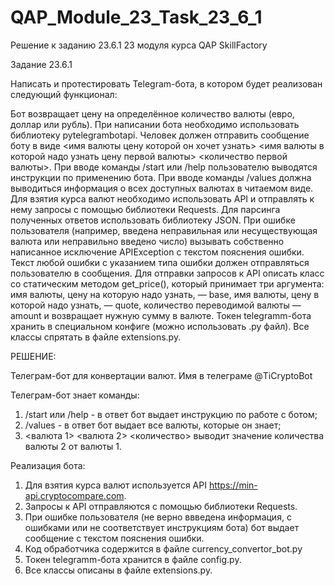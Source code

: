 # QAP_Module_23_Task_23_6_1
Решение к заданию 23.6.1 23 модуля курса QAP SkillFactory

Задание 23.6.1

Написать и протестировать Telegram-бота, в котором будет реализован следующий функционал:

Бот возвращает цену на определённое количество валюты (евро, доллар или рубль).
При написании бота необходимо использовать библиотеку pytelegrambotapi.
Человек должен отправить сообщение боту в виде <имя валюты цену которой он хочет узнать> <имя валюты в которой надо узнать цену первой валюты> <количество первой валюты>.
При вводе команды /start или /help пользователю выводятся инструкции по применению бота.
При вводе команды /values должна выводиться информация о всех доступных валютах в читаемом виде.
Для взятия курса валют необходимо использовать API и отправлять к нему запросы с помощью библиотеки Requests.
Для парсинга полученных ответов использовать библиотеку JSON.
При ошибке пользователя (например, введена неправильная или несуществующая валюта или неправильно введено число) вызывать собственно написанное исключение APIException с текстом пояснения ошибки.
Текст любой ошибки с указанием типа ошибки должен отправляться пользователю в сообщения.
Для отправки запросов к API описать класс со статическим методом get_price(), который принимает три аргумента: имя валюты, цену на которую надо узнать, — base, имя валюты, цену в которой надо узнать, — quote, количество переводимой валюты — amount и возвращает нужную сумму в валюте.
Токен telegramm-бота хранить в специальном конфиге (можно использовать .py файл).
Все классы спрятать в файле extensions.py.

РЕШЕНИЕ:

Телеграм-бот для конвертации валют. Имя в телеграме @TiCryptoBot

Телеграм-бот знает команды:

1. /start или /help - в ответ бот выдает инструкцию по работе с ботом;
2. /values - в ответ бот выдает все валюты, которые он знает;
3. <валюта 1> <валюта 2> <количество> выводит значение количества валюты 2 от валюты 1.

Реализация бота:

1. Для взятия курса валют используется API https://min-api.cryptocompare.com. 
2. Запросы к API отправляются с помощью библиотеки Requests.
3. При ошибке пользователя (не верно ввведена информация, с ошибками или не соответствует инструкциям бота) бот выдает сообщение с текстом пояснения ошибки.
4. Код обработчика  содержится в файле currency_convertor_bot.py
5. Токен telegramm-бота хранится в файле config.py.
6. Все классы описаны в файле extensions.py.
